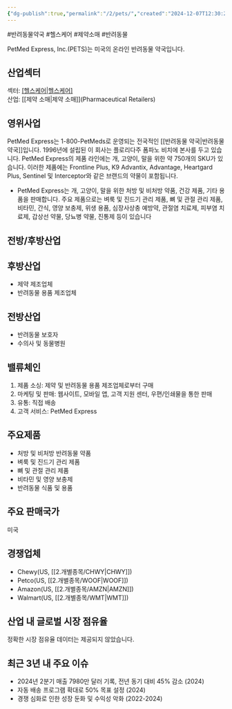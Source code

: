 ```yaml
---
{"dg-publish":true,"permalink":"/2/pets/","created":"2024-12-07T12:30:22.989+09:00","updated":"2025-06-03T20:06:00.642+09:00"}
---
```


#반려동물약국 #헬스케어 #제약소매 #반려동물 



PetMed Express, Inc.(PETS)는 미국의 온라인 반려동물 약국입니다.

## 산업섹터

섹터: [[헬스케어\|헬스케어]](Healthcare)  
산업: [[제약 소매\|제약 소매]](Pharmaceutical Retailers)

## 영위사업


PetMed Express는 1-800-PetMeds로 운영되는 전국적인 [[반려동물 약국\|반려동물 약국]]입니다. 1996년에 설립된 이 회사는 플로리다주 폼파노 비치에 본사를 두고 있습니다. PetMed Express의 제품 라인에는 개, 고양이, 말을 위한 약 750개의 SKU가 있습니다. 이러한 제품에는 Frontline Plus, K9 Advantix, Advantage, Heartgard Plus, Sentinel 및 Interceptor와 같은 브랜드의 약물이 포함됩니다.

- PetMed Express는 개, 고양이, 말을 위한 처방 및 비처방 약품, 건강 제품, 기타 용품을 판매합니다. 주요 제품으로는 벼룩 및 진드기 관리 제품, 뼈 및 관절 관리 제품, 비타민, 간식, 영양 보충제, 위생 용품, 심장사상충 예방약, 관절염 치료제, 피부염 치료제, 갑상선 약물, 당뇨병 약물, 진통제 등이 있습니다



## 전방/후방산업

## 후방산업

- 제약 제조업체
- 반려동물 용품 제조업체

## 전방산업

- 반려동물 보호자
- 수의사 및 동물병원

## 밸류체인

1. 제품 소싱: 제약 및 반려동물 용품 제조업체로부터 구매
2. 마케팅 및 판매: 웹사이트, 모바일 앱, 고객 지원 센터, 우편/인쇄물을 통한 판매
3. 유통: 직접 배송
4. 고객 서비스: PetMed Express

## 주요제품

- 처방 및 비처방 반려동물 약품
- 벼룩 및 진드기 관리 제품
- 뼈 및 관절 관리 제품
- 비타민 및 영양 보충제
- 반려동물 식품 및 용품

## 주요 판매국가

미국

## 경쟁업체

- Chewy(US, [[2.개별종목/CHWY\|CHWY]])
- Petco(US, [[2.개별종목/WOOF\|WOOF]])
- Amazon(US, [[2.개별종목/AMZN\|AMZN]])
- Walmart(US, [[2.개별종목/WMT\|WMT]])

## 산업 내 글로벌 시장 점유율

정확한 시장 점유율 데이터는 제공되지 않았습니다.

## 최근 3년 내 주요 이슈

- 2024년 2분기 매출 7980만 달러 기록, 전년 동기 대비 45% 감소 (2024)
- 자동 배송 프로그램 확대로 50% 목표 설정 (2024)
- 경쟁 심화로 인한 성장 둔화 및 수익성 악화 (2022-2024)